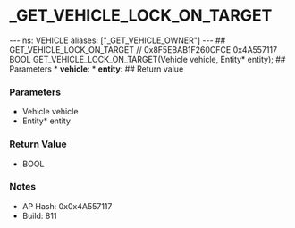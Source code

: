 # _GET_VEHICLE_LOCK_ON_TARGET

--- ns: VEHICLE aliases: ["_GET_VEHICLE_OWNER"] --- ## GET_VEHICLE_LOCK_ON_TARGET  // 0x8F5EBAB1F260CFCE 0x4A557117 BOOL GET_VEHICLE_LOCK_ON_TARGET(Vehicle vehicle, Entity* entity);  ## Parameters * **vehicle**: * **entity**:  ## Return value

### Parameters
* Vehicle vehicle
* Entity* entity

### Return Value
* BOOL

### Notes
* AP Hash: 0x0x4A557117
* Build: 811


